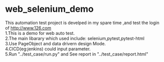 # web_selenium_demo
This automation test project is develped in my spare time ,and test the login of http://www.126.com                  
1.This is a demo for web auto test.                                                                                  
2.The main libarary which used include: selenium,pytest,pytest-html                                                  
3.Use PageObject and data drivern design Mode.                                                                       
4.CICD(eg:jenkins) could input parameter.                                                                            
5.Run "../test_case/run.py" and See report in "../test_case/report.html"                                          
